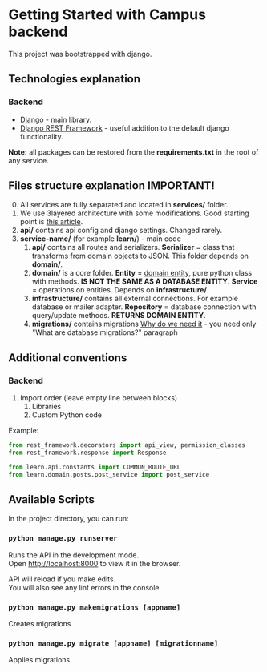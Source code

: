 # Getting Started with Campus backend

This project was bootstrapped with django.

## Technologies explanation
### Backend
- [Django](https://www.djangoproject.com/) - main library.
- [Django REST Framework](https://www.django-rest-framework.org/) - useful addition to the default django functionality.

**Note:** all packages can be restored from the **requirements.txt** in the root of any service.

## Files structure explanation **IMPORTANT!**
0. All services are fully separated and located in **services/** folder.
1. We use 3layered architecture with some modifications. Good starting point is [this article](https://exceptionnotfound.net/the-repository-service-pattern-with-dependency-injection-and-asp-net-core/).
2. **api/** contains api config and django settings. Changed rarely.
3. **service-name/** (for example **learn/**) - main code
    1. **api/** contains all routes and serializers. **Serializer** = class that transforms from domain objects to JSON. This folder depends on **domain/**.
    2. **domain/** is a core folder. **Entity** = [domain entity](https://khalilstemmler.com/articles/typescript-domain-driven-design/entities/), pure python class with methods. **IS NOT THE SAME AS A DATABASE ENTITY**. **Service** = operations on entities. Depends on **infrastructure/**.
    3. **infrastructure/** contains all external connections. For example database or mailer adapter. **Repository** = database connection with query/update methods. **RETURNS DOMAIN ENTITY**.
    4. **migrations/** contains migrations [Why do we need it](https://www.prisma.io/dataguide/types/relational/what-are-database-migrations#what-are-database-migrations) - you need only "What are database migrations?" paragraph

## Additional conventions
### Backend
1. Import order (leave empty line between blocks)
    1. Libraries
    2. Custom Python code

Example:
```python
from rest_framework.decorators import api_view, permission_classes
from rest_framework.response import Response

from learn.api.constants import COMMON_ROUTE_URL
from learn.domain.posts.post_service import post_service
```

## Available Scripts

In the project directory, you can run:

### `python manage.py runserver`

Runs the API in the development mode.\
Open [http://localhost:8000](http://localhost:8000) to view it in the browser.

API will reload if you make edits.\
You will also see any lint errors in the console.

### `python manage.py makemigrations [appname]`

Creates migrations

### `python manage.py migrate [appname] [migrationname]`

Applies migrations